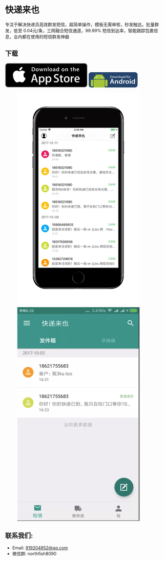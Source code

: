 # 快递来也

专注于解决快递员高效群发短信，超简单操作，模板无需审核，秒发触达。批量群发，低至 0.04元/条，三网融合短信通道，99.99% 短信到达率，智能跟踪包裹信息，业内都在使用的短信群发神器

## 下载
[![App_Store](https://github.com/Northfish8090/kdly/blob/master/Resource/Download_on_the_App_Store_135x40.svg)](https://itunes.apple.com/app/id1323017181)
[![App_Store](https://github.com/Northfish8090/kdly/blob/master/Resource/IMG_33324.png)](https://fir.im/kfc5)

<figure class="half">
    <img src="https://github.com/Northfish8090/kdly/blob/master/Resource/IMG_3437.JPG" width = "400" height = "700"   alt="screenshot" />
    <img src="https://github.com/Northfish8090/kdly/blob/master/Resource/IMG_33353.png" width = "400" height = "700"   alt="screenshot">
</figure>


## 联系我们:

* Email: 919204852@qq.com
* 微信群: northfish8090




